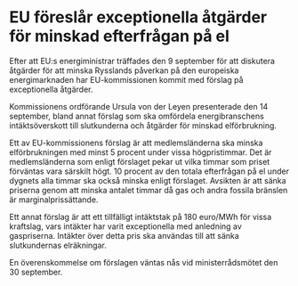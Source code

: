 # EU föreslår exceptionella åtgärder för minskad efterfrågan på el

Efter att EU:s energiministrar träffades den 9 september för att diskutera åtgärder för att minska Rysslands påverkan på den europeiska energimarknaden har EU-kommissionen kommit med förslag på exceptionella åtgärder.

Kommissionens ordförande Ursula von der Leyen presenterade den 14 september, bland annat förslag som ska omfördela energibranschens intäktsöverskott till slutkunderna och åtgärder för minskad elförbrukning.

Ett av EU-kommissionens förslag är att medlemsländerna ska minska elförbrukningen med minst 5 procent under vissa högpristimmar. Det är medlemsländerna som enligt förslaget pekar ut vilka timmar som priset förväntas vara särskilt högt. 10 procent av den totala efterfrågan på el under dygnets alla timmar ska också minska enligt förslaget. Avsikten är att sänka priserna genom att minska antalet timmar då gas och andra fossila bränslen är marginalprissättande.

Ett annat förslag är att ett tillfälligt intäktstak på 180 euro/MWh för vissa kraftslag, vars intäkter har varit exceptionella med anledning av gaspriserna. Intäkter över detta pris ska användas till att sänka slutkundernas elräkningar.

En överenskommelse om förslagen väntas nås vid ministerrådsmötet den 30 september.
